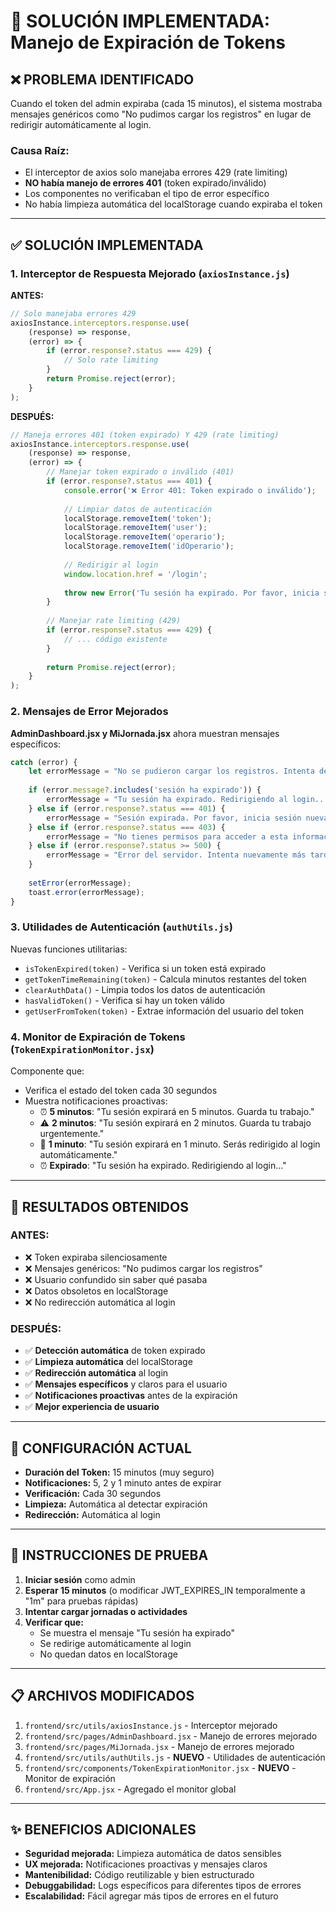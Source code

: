 # 🔐 SOLUCIÓN IMPLEMENTADA: Manejo de Expiración de Tokens

## ❌ **PROBLEMA IDENTIFICADO**

Cuando el token del admin expiraba (cada 15 minutos), el sistema mostraba mensajes genéricos como "No pudimos cargar los registros" en lugar de redirigir automáticamente al login.

### **Causa Raíz:**
- El interceptor de axios solo manejaba errores 429 (rate limiting)
- **NO había manejo de errores 401** (token expirado/inválido)
- Los componentes no verificaban el tipo de error específico
- No había limpieza automática del localStorage cuando expiraba el token

---

## ✅ **SOLUCIÓN IMPLEMENTADA**

### **1. Interceptor de Respuesta Mejorado (`axiosInstance.js`)**

**ANTES:**
```javascript
// Solo manejaba errores 429
axiosInstance.interceptors.response.use(
    (response) => response,
    (error) => {
        if (error.response?.status === 429) {
            // Solo rate limiting
        }
        return Promise.reject(error);
    }
);
```

**DESPUÉS:**
```javascript
// Maneja errores 401 (token expirado) Y 429 (rate limiting)
axiosInstance.interceptors.response.use(
    (response) => response,
    (error) => {
        // Manejar token expirado o inválido (401)
        if (error.response?.status === 401) {
            console.error('❌ Error 401: Token expirado o inválido');
            
            // Limpiar datos de autenticación
            localStorage.removeItem('token');
            localStorage.removeItem('user');
            localStorage.removeItem('operario');
            localStorage.removeItem('idOperario');
            
            // Redirigir al login
            window.location.href = '/login';
            
            throw new Error('Tu sesión ha expirado. Por favor, inicia sesión nuevamente.');
        }
        
        // Manejar rate limiting (429)
        if (error.response?.status === 429) {
            // ... código existente
        }
        
        return Promise.reject(error);
    }
);
```

### **2. Mensajes de Error Mejorados**

**AdminDashboard.jsx y MiJornada.jsx** ahora muestran mensajes específicos:

```javascript
catch (error) {
    let errorMessage = "No se pudieron cargar los registros. Intenta de nuevo más tarde.";
    
    if (error.message?.includes('sesión ha expirado')) {
        errorMessage = "Tu sesión ha expirado. Redirigiendo al login...";
    } else if (error.response?.status === 401) {
        errorMessage = "Sesión expirada. Por favor, inicia sesión nuevamente.";
    } else if (error.response?.status === 403) {
        errorMessage = "No tienes permisos para acceder a esta información.";
    } else if (error.response?.status >= 500) {
        errorMessage = "Error del servidor. Intenta nuevamente más tarde.";
    }
    
    setError(errorMessage);
    toast.error(errorMessage);
}
```

### **3. Utilidades de Autenticación (`authUtils.js`)**

Nuevas funciones utilitarias:

- `isTokenExpired(token)` - Verifica si un token está expirado
- `getTokenTimeRemaining(token)` - Calcula minutos restantes del token
- `clearAuthData()` - Limpia todos los datos de autenticación
- `hasValidToken()` - Verifica si hay un token válido
- `getUserFromToken(token)` - Extrae información del usuario del token

### **4. Monitor de Expiración de Tokens (`TokenExpirationMonitor.jsx`)**

Componente que:
- Verifica el estado del token cada 30 segundos
- Muestra notificaciones proactivas:
  - ⏰ **5 minutos**: "Tu sesión expirará en 5 minutos. Guarda tu trabajo."
  - ⚠️ **2 minutos**: "Tu sesión expirará en 2 minutos. Guarda tu trabajo urgentemente."
  - 🚨 **1 minuto**: "Tu sesión expirará en 1 minuto. Serás redirigido al login automáticamente."
  - ⏰ **Expirado**: "Tu sesión ha expirado. Redirigiendo al login..."

---

## 🎯 **RESULTADOS OBTENIDOS**

### **ANTES:**
- ❌ Token expiraba silenciosamente
- ❌ Mensajes genéricos: "No pudimos cargar los registros"
- ❌ Usuario confundido sin saber qué pasaba
- ❌ Datos obsoletos en localStorage
- ❌ No redirección automática al login

### **DESPUÉS:**
- ✅ **Detección automática** de token expirado
- ✅ **Limpieza automática** del localStorage
- ✅ **Redirección automática** al login
- ✅ **Mensajes específicos** y claros para el usuario
- ✅ **Notificaciones proactivas** antes de la expiración
- ✅ **Mejor experiencia de usuario**

---

## 🔧 **CONFIGURACIÓN ACTUAL**

- **Duración del Token:** 15 minutos (muy seguro)
- **Notificaciones:** 5, 2 y 1 minuto antes de expirar
- **Verificación:** Cada 30 segundos
- **Limpieza:** Automática al detectar expiración
- **Redirección:** Automática al login

---

## 🚀 **INSTRUCCIONES DE PRUEBA**

1. **Iniciar sesión** como admin
2. **Esperar 15 minutos** (o modificar JWT_EXPIRES_IN temporalmente a "1m" para pruebas rápidas)
3. **Intentar cargar jornadas o actividades**
4. **Verificar que:**
   - Se muestra el mensaje "Tu sesión ha expirado"
   - Se redirige automáticamente al login
   - No quedan datos en localStorage

---

## 📋 **ARCHIVOS MODIFICADOS**

1. `frontend/src/utils/axiosInstance.js` - Interceptor mejorado
2. `frontend/src/pages/AdminDashboard.jsx` - Manejo de errores mejorado  
3. `frontend/src/pages/MiJornada.jsx` - Manejo de errores mejorado
4. `frontend/src/utils/authUtils.js` - **NUEVO** - Utilidades de autenticación
5. `frontend/src/components/TokenExpirationMonitor.jsx` - **NUEVO** - Monitor de expiración
6. `frontend/src/App.jsx` - Agregado el monitor global

---

## ✨ **BENEFICIOS ADICIONALES**

- **Seguridad mejorada:** Limpieza automática de datos sensibles
- **UX mejorada:** Notificaciones proactivas y mensajes claros
- **Mantenibilidad:** Código reutilizable y bien estructurado
- **Debuggabilidad:** Logs específicos para diferentes tipos de errores
- **Escalabilidad:** Fácil agregar más tipos de errores en el futuro
